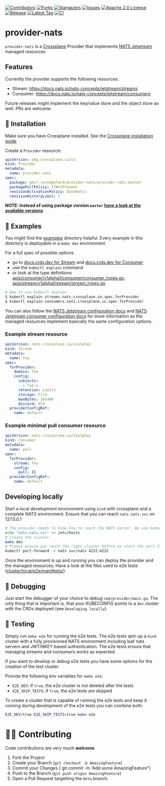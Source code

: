 [contributors-shield]: https://img.shields.io/github/contributors/edgefarm/provider-nats.svg?style=for-the-badge
[contributors-url]: https://github.com/edgefarm/provider-nats/graphs/contributors
[forks-shield]: https://img.shields.io/github/forks/edgefarm/provider-nats.svg?style=for-the-badge
[forks-url]: https://github.com/edgefarm/provider-nats/network/members
[stars-shield]: https://img.shields.io/github/stars/edgefarm/provider-nats.svg?style=for-the-badge
[stars-url]: https://github.com/edgefarm/provider-nats/stargazers
[issues-shield]: https://img.shields.io/github/issues/edgefarm/provider-nats.svg?style=for-the-badge
[issues-url]: https://github.com/edgefarm/provider-nats/issues
[license-shield]: https://img.shields.io/github/license/edgefarm/provider-nats?logo=apache2&style=for-the-badge
[license-url]: https://opensource.org/license/apache-2-0
[release-shield]:  https://img.shields.io/github/release/edgefarm/provider-nats.svg?style=for-the-badge&sort=semver
[release-url]: https://github.com/edgefarm/provider-nats/releases
[tag-shield]:  https://img.shields.io/github/tag/edgefarm/provider-nats.svg?include_prereleases&sort=semver&style=for-the-badge
[tag-url]: https://github.com/edgefarm/provider-nats/tags
[ci-shield]:  https://img.shields.io/github/actions/workflow/status/edgefarm/provider-nats/ci.yml?branch=main&style=for-the-badge
[ci-url]: https://github.com/edgefarm/provider-nats/actions/workflows/ci.yml

[![Contributors][contributors-shield]][contributors-url]
[![Forks][forks-shield]][forks-url]
[![Stargazers][stars-shield]][stars-url]
[![Issues][issues-shield]][issues-url]
[![Apache 2.0 License][license-shield]][license-url]
[![Release][release-shield]][release-url]
[![Latest Tag][tag-shield]][tag-url]
[![CI][ci-shield]][ci-url]

# provider-nats

`provider-nats` is a [Crossplane](https://crossplane.io/) Provider
that implements [NATS Jetstream](https://docs.nats.io/nats-concepts/jetstream) managed resources

## Features

Currently the provider supports the following resources:
- Stream: https://docs.nats.io/nats-concepts/jetstream/streams
- Consumer: https://docs.nats.io/nats-concepts/jetstream/consumers

Future releases might implement the key/value store and the object store as well. PRs are welcome.

## 🎯 Installation

Make sure you have Crossplane installed. See the [Crossplane installation guide](https://docs.crossplane.io/latest/software/install/)

Create a `Provider` resource:

```yaml
apiVersion: pkg.crossplane.io/v1
kind: Provider
metadata:
  name: provider-nats
spec:
  package: ghcr.io/edgefarm/provider-nats/provider-nats:master
  packagePullPolicy: IfNotPresent
  revisionActivationPolicy: Automatic
  revisionHistoryLimit: 1
```

**NOTE: Instead of using package version `master` [have a look at the available versions](https://github.com/edgefarm/provider-nats/pkgs/container/provider-nats%2Fprovider-nats)**

## 📖 Examples

You might find the [examples](examples) directory helpful. Every example in this directory is deployable in a `make dev` environment.

For a full spec of possible options 
* go to [docs.crds.dev for Stream](https://doc.crds.dev/github.com/edgefarm/provider-nats/nats.crossplane.io/Stream/v1alpha1@v0.1.0#spec-forProvider) and [docs.crds.dev for Consumer](https://doc.crds.dev/github.com/edgefarm/provider-nats/nats.crossplane.io/Consumer/v1alpha1@v0.1.0#spec-forProvider)
* use the `kubectl explain` command
* or look at the type definitions [apis/consumer/v1alpha1/consumer/consumer_types.go](apis/consumer/v1alpha1/consumer/consumer_types.go), [apis/stream/v1alpha1/stream/stream_types.go](apis/stream/v1alpha1/stream/stream_types.go)

```bash
# How to use kubectl explain
$ kubectl explain streams.nats.crossplane.io.spec.forProvider
$ kubectl explain consumers.nats.crossplane.io.spec.forProvider
```

You can also follow the [NATS Jetstream configuration docs](https://docs.nats.io/nats-concepts/jetstream/streams#configuration) and [NATS Jetstream consumer configuration docs](https://docs.nats.io/nats-concepts/jetstream/consumers#configuration) for more information as the managed resources implement basically the same configuration options.

### Example stream resource

```yaml
apiVersion: nats.crossplane.io/v1alpha1
kind: Stream
metadata:
  name: foo
spec:
  forProvider:
    domain: foo
    config:
      subjects:
        - foo.>
      retention: Limits
      storage: File
      maxBytes: 102400
      discard: Old
  providerConfigRef:
    name: default
```

### Example minimal pull consumer resource

```yaml
apiVersion: nats.crossplane.io/v1alpha1
kind: Consumer
metadata:
  name: pull
spec:
  forProvider:
    stream: foo
    config:
      pull: {}
  providerConfigRef:
    name: default
```
## Developing locally

Start a local development environment using `kind` with crossplane and a complete NATS environment. Ensure that you can reach `nats.nats.svc` on 127.0.0.1

```bash
# The provider needs to know how to reach the NATS server. We use kubectl port-forward to expose the NATS server on localhost
echo "nats.nats.svc" >> /etc/hosts
# Create the cluster
make dev
# Please ensure you reach the right cluster before we start the port-forward. Usually it should be the right one after `make dev`
kubectl port-forward -n nats svc/nats 4222:4222
```

Once the environment is up and running you can deploy the provider and the managed resources. Have a look at the files used to e2e tests ([cluster/local/e2e/manifests/](cluster/local/e2e/manifests/)).

## 🐞 Debugging

Just start the debugger of your choice to debug `cmd/provider/main.go`.
The only thing that is important is, that your KUBECONFIG points to a `dev` cluster with the CRDs deployed (see `Developing locally`).

## 🧪 Testing

Simply run `make e2e` for running the e2e tests. The e2e tests spin up a `kind` cluster with a fully provisioned NATS environment including leaf nats servers and JWT/NKEY based authentication.
The e2e tests ensure that managing streams and consumers works as expected.

If you want to develop or debug e2e tests you have some options for the creation of the test cluster.

Provide the following env variables for `make e2e`:
- `E2E_DEV`: if `true`, the e2e cluster is not deleted after the tests
- `E2E_SKIP_TESTS`: if `true`, the e2e tests are skipped

To create a cluster that is capable of running the e2e tests and keep it running during development of the e2e tests you can combine both:

```bash
E2E_DEV=true E2E_SKIP_TESTS=true make e2e
```

# 🤝🏽 Contributing

Code contributions are very much **welcome**.

1. Fork the Project
2. Create your Branch (`git checkout -b AmazingFeature`)
3. Commit your Changes (`git commit -m 'Add some AmazingFeature")
4. Push to the Branch (`git push origin AmazingFeature`)
5. Open a Pull Request targetting the `beta` branch.

